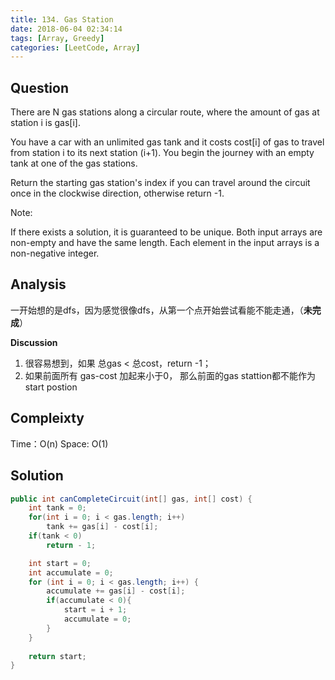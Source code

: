 ```yaml
---
title: 134. Gas Station
date: 2018-06-04 02:34:14
tags: [Array, Greedy]
categories: [LeetCode, Array]
---
```


## Question
There are N gas stations along a circular route, where the amount of gas at station i is gas[i].

You have a car with an unlimited gas tank and it costs cost[i] of gas to travel from station i to its next station (i+1). You begin the journey with an empty tank at one of the gas stations.

Return the starting gas station's index if you can travel around the circuit once in the clockwise direction, otherwise return -1.

Note:

If there exists a solution, it is guaranteed to be unique.
Both input arrays are non-empty and have the same length.
Each element in the input arrays is a non-negative integer.

## Analysis
一开始想的是dfs，因为感觉很像dfs，从第一个点开始尝试看能不能走通，（**未完成**）


**Discussion**
1. 很容易想到，如果 总gas < 总cost，return -1；
2. 如果前面所有 gas-cost 加起来小于0， 那么前面的gas stattion都不能作为start postion

## Compleixty
Time：O(n)
Space: O(1)

## Solution
```Java
public int canCompleteCircuit(int[] gas, int[] cost) {
    int tank = 0;
    for(int i = 0; i < gas.length; i++)
        tank += gas[i] - cost[i];
    if(tank < 0)
        return - 1;

    int start = 0;
    int accumulate = 0;
    for (int i = 0; i < gas.length; i++) {
        accumulate += gas[i] - cost[i];
        if(accumulate < 0){
            start = i + 1;
            accumulate = 0;
        }
    }
    
    return start;
}
```
